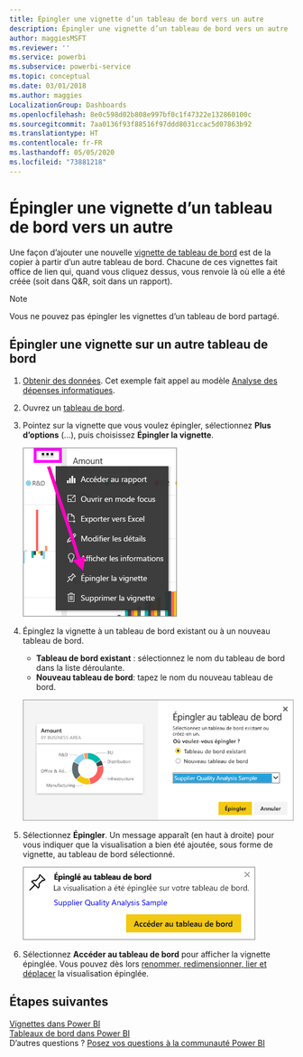 ```yaml
---
title: Épingler une vignette d’un tableau de bord vers un autre
description: Épingler une vignette d’un tableau de bord vers un autre
author: maggiesMSFT
ms.reviewer: ''
ms.service: powerbi
ms.subservice: powerbi-service
ms.topic: conceptual
ms.date: 03/01/2018
ms.author: maggies
LocalizationGroup: Dashboards
ms.openlocfilehash: 8e0c598d02b808e997bf0c1f47322e132860100c
ms.sourcegitcommit: 7aa0136f93f88516f97ddd8031ccac5d07863b92
ms.translationtype: HT
ms.contentlocale: fr-FR
ms.lasthandoff: 05/05/2020
ms.locfileid: "73881218"
---
```

# <a name="pin-a-tile-from-one-dashboard-to-another-dashboard"></a>Épingler une vignette d’un tableau de bord vers un autre
Une façon d’ajouter une nouvelle [vignette de tableau de bord](consumer/end-user-tiles.md) est de la copier à partir d’un autre tableau de bord. Chacune de ces vignettes fait office de lien qui, quand vous cliquez dessus, vous renvoie là où elle a été créée (soit dans Q&R, soit dans un rapport). 

> [!NOTE]
> Vous ne pouvez pas épingler les vignettes d’un tableau de bord partagé.

## <a name="pin-a-tile-to-another-dashboard"></a>Épingler une vignette sur un autre tableau de bord
1. [Obtenir des données](service-get-data.md). Cet exemple fait appel au modèle [Analyse des dépenses informatiques](sample-it-spend.md).
2. Ouvrez un [tableau de bord](consumer/end-user-dashboards.md).
3. Pointez sur la vignette que vous voulez épingler, sélectionnez **Plus d’options** (...), puis choisissez **Épingler la vignette**.  
   
   ![menu des points de suspension](media/service-pin-tile-to-another-dashboard/power-bi-pin-another-dash.png)
4. Épinglez la vignette à un tableau de bord existant ou à un nouveau tableau de bord. 
   
   * **Tableau de bord existant** : sélectionnez le nom du tableau de bord dans la liste déroulante.
   * **Nouveau tableau de bord**: tapez le nom du nouveau tableau de bord.
   
   ![boîte de dialogue Épingler au tableau de bord](media/service-pin-tile-to-another-dashboard/pbi_pintoanotherdash.png)
5. Sélectionnez **Épingler**.
   Un message apparaît (en haut à droite) pour vous indiquer que la visualisation a bien été ajoutée, sous forme de vignette, au tableau de bord sélectionné.
   
   ![Fenêtre Épinglé au tableau de bord](media/service-pin-tile-to-another-dashboard/power-bi-pin-success.png)
6. Sélectionnez **Accéder au tableau de bord** pour afficher la vignette épinglée. Vous pouvez dès lors [renommer, redimensionner, lier et déplacer](service-dashboard-edit-tile.md) la visualisation épinglée.

## <a name="next-steps"></a>Étapes suivantes
[Vignettes dans Power BI](consumer/end-user-tiles.md)  
[Tableaux de bord dans Power BI](consumer/end-user-dashboards.md)  
D’autres questions ? [Posez vos questions à la communauté Power BI](https://community.powerbi.com/)

